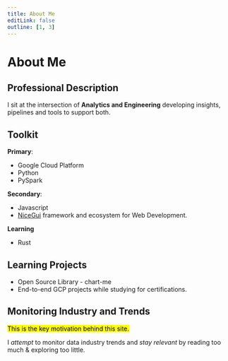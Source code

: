 ```yaml
---
title: About Me
editLink: false
outline: [1, 3]
---
```


# About Me

## Professional Description

I sit at the intersection of **Analytics and Engineering** developing insights, pipelines and tools to support both.

## Toolkit

**Primary**:

- Google Cloud Platform
- Python
- PySpark

**Secondary**:

- Javascript
- [NiceGui](https://nicegui.io/) framework and ecosystem for Web Development.

**Learning**

- Rust

## Learning Projects

- Open Source Library - chart-me
- End-to-end GCP projects while studying for certifications.

## Monitoring Industry and Trends

<mark>This is the key motivation behind this site.</mark>

I _attempt_ to monitor data industry trends and _stay relevant_ by reading too much & exploring too little.
